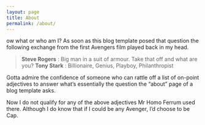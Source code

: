 ```yaml
---
layout: page
title: About
permalink: /about/
---
```


ow what or who am I? As soon as this blog template posed that question the following exchange from the first Avengers film played back in my head.

>**Steve Rogers** : Big man in a suit of armour. Take that off and what are you?
>**Tony Stark** : Billionaire, Genius, Playboy, Philanthropist

Gotta admire the confidence of someone who can rattle off a list of on-point adjectives to answer what’s essentially the question the “about” page of a blog template asks.

Now I do not qualify for any of the above adjectives Mr Homo Ferrum used there. Although I do know that if I could be any Avenger, I’d choose to be Cap.
